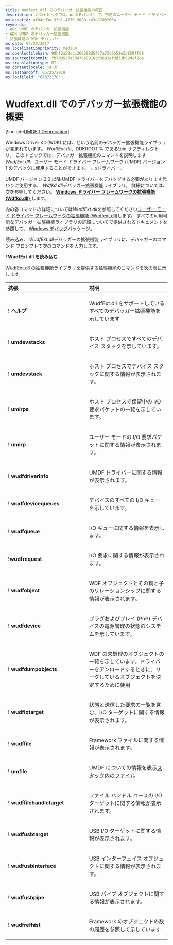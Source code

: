 ```yaml
---
title: Wudfext.dll でのデバッガー拡張機能の概要
description: このトピックでは、WudfExt.dll で、特定のユーザー モード ドライバー フレームワーク (UMDF) ドライバーをデバッグに使用できるデバッガー拡張機能のコマンドについて説明します。
ms.assetid: af84ed3a-33a1-4736-9080-c43e87052064
keywords:
- WDK UMDF のデバッガー拡張機能
- WDK UMDF のデバッガー拡張機能
- 拡張機能の WDK デバッガー
ms.date: 04/20/2017
ms.localizationpriority: medium
ms.openlocfilehash: 99bf2a50ccc369298d5427a73c0b51e3d859ff08
ms.sourcegitcommit: fb7d95c7a5d47860918cd3602efdd33b69dcf2da
ms.translationtype: MT
ms.contentlocale: ja-JP
ms.lasthandoff: 06/25/2019
ms.locfileid: "67372170"
---
```

# <a name="summary-of-debugger-extensions-in-wudfextdll"></a>Wudfext.dll でのデバッガー拡張機能の概要


[!include[UMDF 1 Deprecation](../umdf-1-deprecation.md)]

Windows Driver Kit (WDK) には、という名前のデバッガー拡張機能ライブラリが含まれています。 *WudfExt.dll*、DDKROOT % である\\bin サブディレクトリ。 このトピックでは、デバッガー拡張機能のコマンドを説明します*WudfExt.dll*、ユーザー モード ドライバー フレームワーク (UMDF) バージョン 1 のデバッグに使用することができます。 *。x*ドライバー。

UMDF バージョン 2.0 以降 UMDF ドライバーをデバッグする必要があります代わりに使用する、 *Wdfkd.dll*デバッガー拡張機能ライブラリ。 詳細については、次を参照してください。 [ **Windows ドライバー フレームワークの拡張機能 (Wdfkd.dll)** ](https://docs.microsoft.com/windows-hardware/drivers/debugger/kernel-mode-driver-framework-extensions--wdfkd-dll-)します。

内の各コマンドの詳細については*WudfExt.dll*を参照してください[ユーザー モード ドライバー フレームワークの拡張機能 (Wudfext.dll)](https://docs.microsoft.com/windows-hardware/drivers/debugger/user-mode-driver-framework-extensions--wudfext-dll-)します。 すべての利用可能なデバッガー拡張機能ライブラリの詳細についてで提供されるドキュメントを参照して、 [Windows デバッグ](https://docs.microsoft.com/windows-hardware/drivers/debugger/index)パッケージ。

読み込み、 *WudfExt.dll*デバッガーの拡張機能ライブラリに、デバッガーのコマンド プロンプトで次のコマンドを入力します。

**! WudfExt.dll を読み込む**

WudfExt.dll の拡張機能ライブラリを提供する拡張機能のコマンドを次の表に示します。

<table>
<colgroup>
<col width="50%" />
<col width="50%" />
</colgroup>
<thead>
<tr class="header">
<th align="left">拡張</th>
<th align="left">説明</th>
</tr>
</thead>
<tbody>
<tr class="odd">
<td align="left"><p><strong>! ヘルプ</strong></p></td>
<td align="left"><p>WudfExt.dll をサポートしているすべてのデバッガー拡張機能を示しています</p></td>
</tr>
<tr class="even">
<td align="left"><p><strong>! umdevstacks</strong></p></td>
<td align="left"><p>ホスト プロセスですべてのデバイス スタックを示しています。</p></td>
</tr>
<tr class="odd">
<td align="left"><p><strong>! umdevstack</strong></p></td>
<td align="left"><p>ホスト プロセスでデバイス スタックに関する情報が表示されます。</p></td>
</tr>
<tr class="even">
<td align="left"><p><strong>! umirps</strong></p></td>
<td align="left"><p>ホスト プロセスで保留中の I/O 要求パケットの一覧を示しています。</p></td>
</tr>
<tr class="odd">
<td align="left"><p><strong>! umirp</strong></p></td>
<td align="left"><p>ユーザー モードの I/O 要求パケットに関する情報が表示されます。</p></td>
</tr>
<tr class="even">
<td align="left"><p><strong>! wudfdriverinfo</strong></p></td>
<td align="left"><p>UMDF ドライバーに関する情報が表示されます。</p></td>
</tr>
<tr class="odd">
<td align="left"><p><strong>! wudfdevicequeues</strong></p></td>
<td align="left"><p>デバイスのすべての I/O キューを示しています。</p></td>
</tr>
<tr class="even">
<td align="left"><p><strong>! wudfqueue</strong></p></td>
<td align="left"><p>I/O キューに関する情報を表示します。</p></td>
</tr>
<tr class="odd">
<td align="left"><p><strong>!wudfrequest</strong></p></td>
<td align="left"><p>I/O 要求に関する情報が表示されます。</p></td>
</tr>
<tr class="even">
<td align="left"><p><strong>! wudfobject</strong></p></td>
<td align="left"><p>WDF オブジェクトとその親と子のリレーションシップに関する情報が表示されます。</p></td>
</tr>
<tr class="odd">
<td align="left"><p><strong>! wudfdevice</strong></p></td>
<td align="left"><p>プラグおよびプレイ (PnP) デバイスの電源管理の状態のシステムを示しています。</p></td>
</tr>
<tr class="even">
<td align="left"><p><strong>! wudfdumpobjects</strong></p></td>
<td align="left"><p>WDF の未処理のオブジェクトの一覧を示しています。ドライバーをアンロードするときに、リークしているオブジェクトを決定するために使用</p></td>
</tr>
<tr class="odd">
<td align="left"><p><strong>! wudfiotarget</strong></p></td>
<td align="left"><p>状態と送信した要求の一覧を含む、I/O ターゲットに関する情報が表示されます。</p></td>
</tr>
<tr class="even">
<td align="left"><p><strong>! wudffile</strong></p></td>
<td align="left"><p>Framework ファイルに関する情報が表示されます。</p></td>
</tr>
<tr class="odd">
<td align="left"><p><strong>! umfile</strong></p></td>
<td align="left"><p>UMDF についての情報を表示<a href="creating-a-file-object-to-handle-i-o.md" data-raw-source="[intra-stack file](creating-a-file-object-to-handle-i-o.md)">スタック内のファイル</a></p></td>
</tr>
<tr class="even">
<td align="left"><p><strong>! wudffilehandletarget</strong></p></td>
<td align="left"><p>ファイル ハンドル ベースの I/O ターゲットに関する情報が表示されます。</p></td>
</tr>
<tr class="odd">
<td align="left"><p><strong>! wudfusbtarget</strong></p></td>
<td align="left"><p>USB I/O ターゲットに関する情報が表示されます。</p></td>
</tr>
<tr class="even">
<td align="left"><p><strong>! wudfusbinterface</strong></p></td>
<td align="left"><p>USB インターフェイス オブジェクトに関する情報が表示されます。</p></td>
</tr>
<tr class="odd">
<td align="left"><p><strong>! wudfusbpipe</strong></p></td>
<td align="left"><p>USB パイプ オブジェクトに関する情報が表示されます。</p></td>
</tr>
<tr class="even">
<td align="left"><p><strong>! wudfrefhist</strong></p></td>
<td align="left"><p>Framework のオブジェクトの数の履歴を参照して示しています</p></td>
</tr>
</tbody>
</table>

 

 

 





